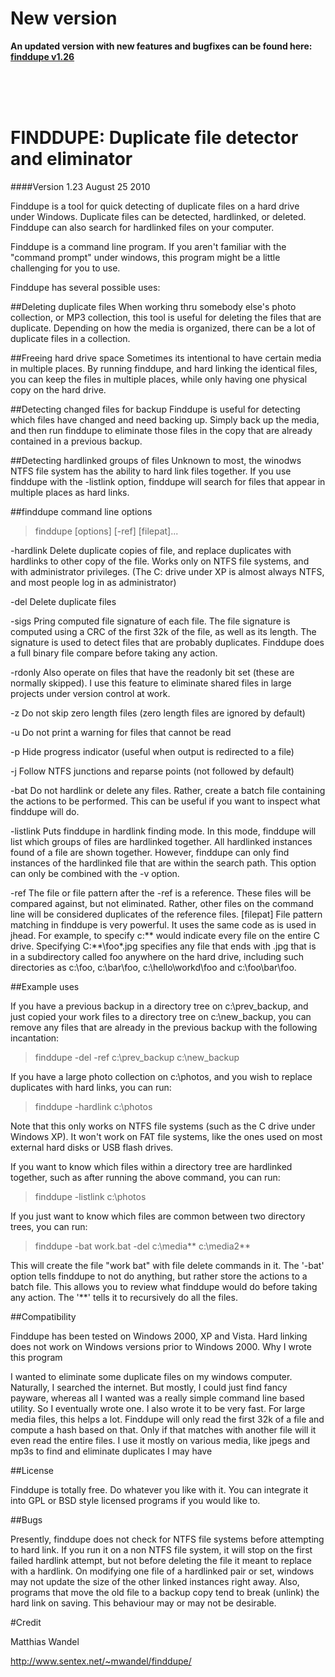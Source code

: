 # New version
**An updated version with new features and bugfixes can be found here:** 
**[finddupe v1.26](https://github.com/thomas694/finddupe)**

<br><br><br>

FINDDUPE: Duplicate file detector and eliminator
================================================

####Version 1.23   August 25 2010

Finddupe is a tool for quick detecting of duplicate files on a hard drive under Windows. Duplicate files can be detected, hardlinked, or deleted. Finddupe can also search for hardlinked files on your computer.

Finddupe is a command line program. If you aren't familiar with the "command prompt" under windows, this program might be a little challenging for you to use.

Finddupe has several possible uses:

##Deleting duplicate files
When working thru somebody else's photo collection, or MP3 collection, this tool is useful for deleting the files that are duplicate. Depending on how the media is organized, there can be a lot of duplicate files in a collection.

##Freeing hard drive space
Sometimes its intentional to have certain media in multiple places. By running finddupe, and hard linking the identical files, you can keep the files in multiple places, while only having one physical copy on the hard drive.

##Detecting changed files for backup
Finddupe is useful for detecting which files have changed and need backing up. Simply back up the media, and then run finddupe to eliminate those files in the copy that are already contained in a previous backup.

##Detecting hardlinked groups of files
Unknown to most, the winodws NTFS file system has the ability to hard link files together. If you use finddupe with the -listlink option, finddupe will search for files that appear in multiple places as hard links.

##finddupe command line options

> finddupe [options] [-ref] <filepat> [filepat]...

-hardlink  Delete duplicate copies of file, and replace duplicates with hardlinks to other copy of the file. Works only on NTFS file systems, and with administrator privileges. (The C: drive under XP is almost always NTFS, and most people log in as administrator)

-del  Delete duplicate files

-sigs	Pring computed file signature of each file. The file signature is computed using a CRC of the first 32k of the file, as well as its length. The signature is used to detect files that are probably duplicates. Finddupe does a full binary file compare before taking any action.

-rdonly	Also operate on files that have the readonly bit set (these are normally skipped). I use this feature to eliminate shared files in large projects under version control at work.

-z	Do not skip zero length files (zero length files are ignored by default)

-u	Do not print a warning for files that cannot be read

-p	Hide progress indicator (useful when output is redirected to a file)

-j	Follow NTFS junctions and reparse points (not followed by default)

-bat <batchfile>	Do not hardlink or delete any files. Rather, create a batch file containing the actions to be performed. This can be useful if you want to inspect what finddupe will do.

-listlink	Puts finddupe in hardlink finding mode. In this mode, finddupe will list which groups of files are hardlinked together. All hardlinked instances found of a file are shown together. However, finddupe can only find instances of the hardlinked file that are within the search path. This option can only be combined with the -v option.

-ref <filepat>	The file or file pattern after the -ref is a reference. These files will be compared against, but not eliminated. Rather, other files on the command line will be considered duplicates of the reference files.
[filepat]	File pattern matching in finddupe is very powerful. It uses the same code as is used in jhead. For example, to specify c:\** would indicate every file on the entire C drive. Specifying C:\**\foo\*.jpg specifies any file that ends with .jpg that is in a subdirectory called foo anywhere on the hard drive, including such directories as c:\foo, c:\bar\foo, c:\hello\workd\foo and c:\foo\bar\foo.

##Example uses

If you have a previous backup in a directory tree on c:\prev_backup, and just copied your work files to a directory tree on c:\new_backup, you can remove any files that are already in the previous backup with the following incantation: 

> finddupe -del -ref c:\prev_backup c:\new_backup

If you have a large photo collection on c:\photos, and you wish to replace duplicates with hard links, you can run: 

> finddupe -hardlink c:\photos

Note that this only works on NTFS file systems (such as the C drive under Windows XP). It won't work on FAT file systems, like the ones used on most external hard disks or USB flash drives.

If you want to know which files within a directory tree are hardlinked together, such as after running the above command, you can run: 

> finddupe -listlink c:\photos

If you just want to know which files are common between two directory trees, you can run:

> finddupe -bat work.bat -del c:\media\** c:\media2\**

This will create the file "work bat" with file delete commands in it. The '-bat' option tells finddupe to not do anything, but rather store the actions to a batch file. This allows you to review what finddupe would do before taking any action. The '**' tells it to recursively do all the files.

##Compatibility

Finddupe has been tested on Windows 2000, XP and Vista. Hard linking does not work on Windows versions prior to Windows 2000.
Why I wrote this program

I wanted to eliminate some duplicate files on my windows computer. Naturally, I searched the internet. But mostly, I could just find fancy payware, whereas all I wanted was a really simple command line based utility. So I eventually wrote one.
I also wrote it to be very fast. For large media files, this helps a lot. Finddupe will only read the first 32k of a file and compute a hash based on that. Only if that matches with another file will it even read the entire files. I use it mostly on various media, like jpegs and mp3s to find and eliminate duplicates I may have

##License

Finddupe is totally free. Do whatever you like with it. You can integrate it into GPL or BSD style licensed programs if you would like to.

##Bugs

Presently, finddupe does not check for NTFS file systems before attempting to hard link. If you run it on a non NTFS file system, it will stop on the first failed hardlink attempt, but not before deleting the file it meant to replace with a hardlink.
On modifying one file of a hardlinked pair or set, windows may not update the size of the other linked instances right away. Also, programs that move the old file to a backup copy tend to break (unlink) the hard link on saving. This behaviour may or may not be desirable.

#Credit

Matthias Wandel

http://www.sentex.net/~mwandel/finddupe/

